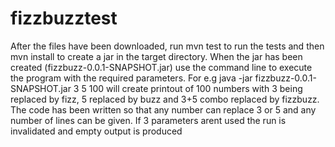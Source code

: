 # fizzbuzztest
After the files have been downloaded, run mvn test to run the tests and then mvn install to create a jar in the target directory.
When the jar has been created (fizzbuzz-0.0.1-SNAPSHOT.jar) use the command line to execute the program with the required parameters.
For e.g java -jar fizzbuzz-0.0.1-SNAPSHOT.jar 3 5 100 will create printout of 100 numbers with 3 being replaced by fizz, 5 replaced by buzz and 3+5 combo replaced by fizzbuzz.
The code has been written so that any number can replace 3 or 5 and any number of lines can be given. If 3 parameters arent used the run is invalidated and empty output is produced 
